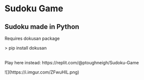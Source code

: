 # Sudoku Game
## Sudoku made in Python
<p>Requires dokusan package</p>
> pip install dokusan
<p><br>Play here instead: https://replit.com/@ptoughneigh/Sudoku-Game</p>
![](https://i.imgur.com/ZFwuHIL.png)
